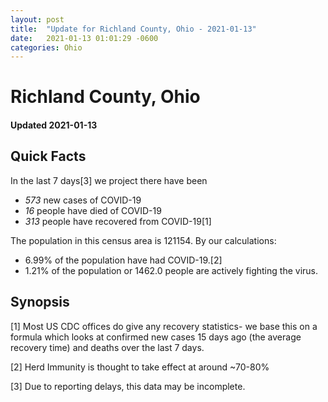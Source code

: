 ```yaml
---
layout: post
title:  "Update for Richland County, Ohio - 2021-01-13"
date:   2021-01-13 01:01:29 -0600
categories: Ohio
---
```


# Richland County, Ohio
#### Updated 2021-01-13

## Quick Facts

In the last 7 days[3] we project there have been
- *573* new cases of COVID-19
- *16* people have died of COVID-19
- *313* people have recovered from COVID-19[1]

The population in this census area is 121154. By our calculations:
- 6.99% of the population have had COVID-19.[2]
- 1.21% of the population or 1462.0 people are actively fighting the virus.

## Synopsis




[1] Most US CDC offices do give any recovery statistics- we base this on a formula which looks at confirmed new cases
15 days ago (the average recovery time) and deaths over the last 7 days.

[2] Herd Immunity is thought to take effect at around ~70-80%

[3] Due to reporting delays, this data may be incomplete.
 
    